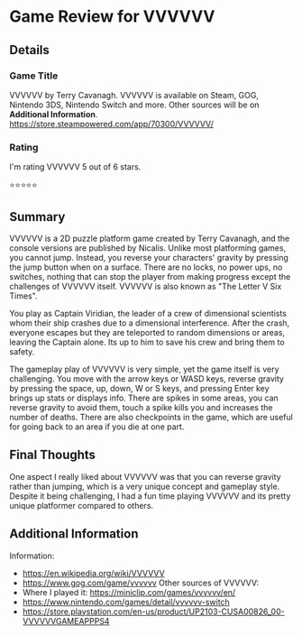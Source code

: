 # Game Review for VVVVVV

## Details

### Game Title
VVVVVV by Terry Cavanagh. VVVVVV is available on Steam, GOG, Nintendo 3DS, Nintendo Switch and more. Other sources will be on **Additional Information**.
https://store.steampowered.com/app/70300/VVVVVV/

### Rating
I'm rating VVVVVV 5 out of 6 stars.

:star::star::star::star::star:

## Summary
VVVVVV is a 2D puzzle platform game created by Terry Cavanagh, and the console versions are published by Nicalis. Unlike most platforming games, you cannot jump. Instead, you reverse your characters' gravity by pressing the jump button when on a surface. There are no locks, no power ups, no switches, nothing that can stop the player from making progress except the challenges of VVVVVV itself. VVVVVV is also known as "The Letter V Six Times".

You play as Captain Viridian, the leader of  a crew of dimensional scientists whom their ship crashes due to a dimensional interference. After the crash, everyone escapes but they are teleported to random dimensions or areas, leaving the Captain alone. Its up to him to save his crew and bring them to safety.

The gameplay play of VVVVVV is very simple, yet the game itself is very challenging. You move with the arrow keys or WASD keys, reverse gravity by pressing the space, up, down, W or S keys, and pressing Enter key brings up stats or displays info. There are spikes in some areas, you can reverse gravity to avoid them, touch a spike kills you and increases the number of deaths. There are also checkpoints in the game, which are useful for going back to an area if you die at one part.

## Final Thoughts
One aspect I really liked about VVVVVV was that you can reverse gravity rather than jumping, which is a very unique concept and gameplay style. Despite it being challenging, I had a fun time playing VVVVVV and its pretty unique platformer compared to others.

## Additional Information
Information:
  * https://en.wikipedia.org/wiki/VVVVVV
  * https://www.gog.com/game/vvvvvv
Other sources of VVVVVV:
  * Where I played it: https://miniclip.com/games/vvvvvv/en/
  * https://www.nintendo.com/games/detail/vvvvvv-switch
  * https://store.playstation.com/en-us/product/UP2103-CUSA00826_00-VVVVVVGAMEAPPPS4
